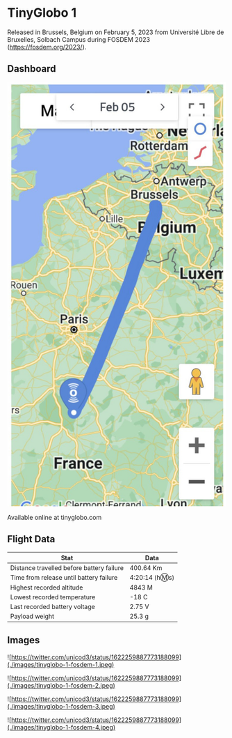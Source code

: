 # TinyGlobo 1

Released in Brussels, Belgium on February 5, 2023 from Université Libre de Bruxelles, Solbach Campus during FOSDEM 2023 (https://fosdem.org/2023/).

## Dashboard

![](./images/tinyglobo-1-route.jpeg)

Available online at tinyglobo.com

## Flight Data

|Stat|Data|
|----|----|
|Distance travelled before battery failure|400.64 Km|
|Time from release until battery failure|4:20:14 (h:m:s)|
|Highest recorded altitude|4843 M|
|Lowest recorded temperature|-18 C|
|Last recorded battery voltage|2.75 V|
|Payload weight|25.3 g|

## Images

![https://twitter.com/unicod3/status/1622259887773188099](./images/tinyglobo-1-fosdem-1.jpeg)

![https://twitter.com/unicod3/status/1622259887773188099](./images/tinyglobo-1-fosdem-2.jpeg)

![https://twitter.com/unicod3/status/1622259887773188099](./images/tinyglobo-1-fosdem-3.jpeg)

![https://twitter.com/unicod3/status/1622259887773188099](./images/tinyglobo-1-fosdem-4.jpeg)
